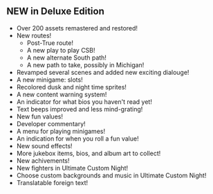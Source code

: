 ## NEW in Deluxe Edition

- Over 200 assets remastered and restored!
- New routes!
    - Post-True route!
    - A new play to play CSB! 
    - A new alternate South path!
    - A new path to take, possibly in Michigan!
- Revamped several scenes and added new exciting dialouge!
- A new minigame: slots!
- Recolored dusk and night time sprites!
- A new content warning system!
- An indicator for what bios you haven't read yet!
- Text beeps improved and less mind-grating!
- New fun values!
- Developer commentary!
- A menu for playing minigames!
- An indication for when you roll a fun value!
- New sound effects!
- More jukebox items, bios, and album art to collect!
- New achivements!
- New fighters in Ultimate Custom Night!
- Choose custom backgrounds and music in Ultimate Custom Night!
- Translatable foreign text!

